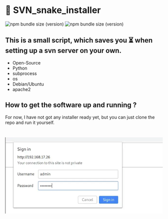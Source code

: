 # 🐍 SVN_snake_installer


![npm bundle size (version)](https://img.shields.io/badge/version-0.0.1-green) ![npm bundle size (version)](https://img.shields.io/badge/python3-green)


## This is a small script, which saves you ⏳ when setting up a svn server on your own.

* Open-Source
* Python
* subprocess
* os
* Debian/Ubuntu
* apache2

## How to get the software up and running ?

For now, I have not got any installer ready yet, but you can just clone the repo and run it yourself.


# ![Alt text](SVN.png "Optional title") 